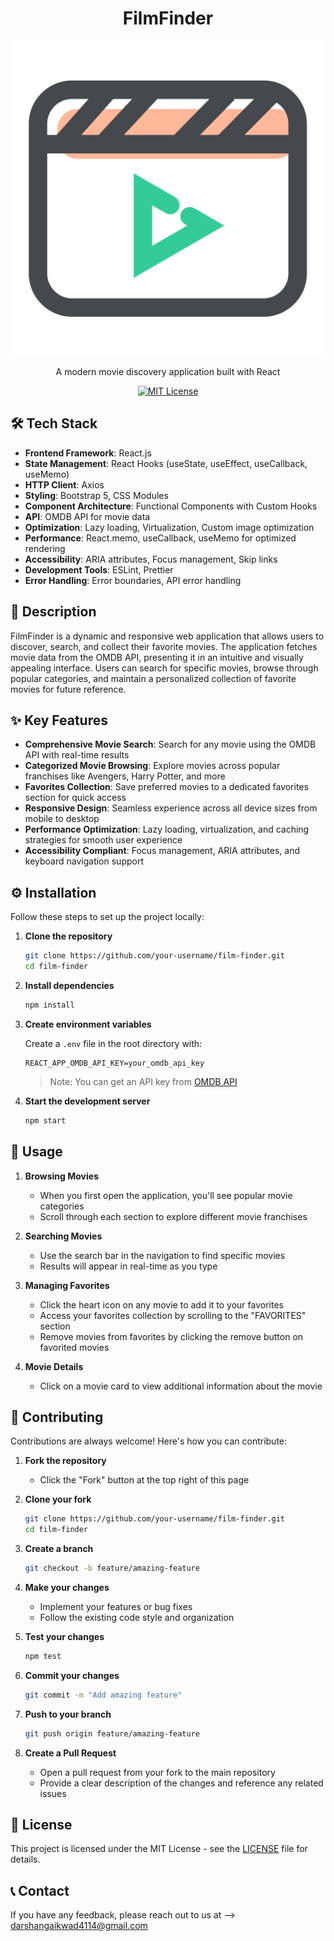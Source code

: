 <div align="center">

# FilmFinder

![FilmFinder Logo](./src/assets/logo.svg)

A modern movie discovery application built with React

[![MIT License](https://img.shields.io/badge/License-MIT-green.svg)](./LICENCE)

</div>

## 🛠️ Tech Stack

- **Frontend Framework**: React.js
- **State Management**: React Hooks (useState, useEffect, useCallback, useMemo)
- **HTTP Client**: Axios
- **Styling**: Bootstrap 5, CSS Modules
- **Component Architecture**: Functional Components with Custom Hooks
- **API**: OMDB API for movie data
- **Optimization**: Lazy loading, Virtualization, Custom image optimization
- **Performance**: React.memo, useCallback, useMemo for optimized rendering
- **Accessibility**: ARIA attributes, Focus management, Skip links
- **Development Tools**: ESLint, Prettier
- **Error Handling**: Error boundaries, API error handling

## 📖 Description

FilmFinder is a dynamic and responsive web application that allows users to discover, search, and collect their favorite movies. The application fetches movie data from the OMDB API, presenting it in an intuitive and visually appealing interface. Users can search for specific movies, browse through popular categories, and maintain a personalized collection of favorite movies for future reference.

## ✨ Key Features

- **Comprehensive Movie Search**: Search for any movie using the OMDB API with real-time results
- **Categorized Movie Browsing**: Explore movies across popular franchises like Avengers, Harry Potter, and more
- **Favorites Collection**: Save preferred movies to a dedicated favorites section for quick access
- **Responsive Design**: Seamless experience across all device sizes from mobile to desktop
- **Performance Optimization**: Lazy loading, virtualization, and caching strategies for smooth user experience
- **Accessibility Compliant**: Focus management, ARIA attributes, and keyboard navigation support

## ⚙️ Installation

Follow these steps to set up the project locally:

1. **Clone the repository**
   ```bash
   git clone https://github.com/your-username/film-finder.git
   cd film-finder
   ```

2. **Install dependencies**
   ```bash
   npm install
   ```

3. **Create environment variables**
   
   Create a `.env` file in the root directory with:
   ```
   REACT_APP_OMDB_API_KEY=your_omdb_api_key
   ```
   
   > Note: You can get an API key from [OMDB API](https://www.omdbapi.com/apikey.aspx)

4. **Start the development server**
   ```bash
   npm start
   ```

## 🚀 Usage

1. **Browsing Movies**
   - When you first open the application, you'll see popular movie categories
   - Scroll through each section to explore different movie franchises

2. **Searching Movies**
   - Use the search bar in the navigation to find specific movies
   - Results will appear in real-time as you type

3. **Managing Favorites**
   - Click the heart icon on any movie to add it to your favorites
   - Access your favorites collection by scrolling to the "FAVORITES" section
   - Remove movies from favorites by clicking the remove button on favorited movies

4. **Movie Details**
   - Click on a movie card to view additional information about the movie

## 🤝 Contributing

Contributions are always welcome! Here's how you can contribute:

1. **Fork the repository**
   - Click the "Fork" button at the top right of this page

2. **Clone your fork**
   ```bash
   git clone https://github.com/your-username/film-finder.git
   cd film-finder
   ```

3. **Create a branch**
   ```bash
   git checkout -b feature/amazing-feature
   ```

4. **Make your changes**
   - Implement your features or bug fixes
   - Follow the existing code style and organization

5. **Test your changes**
   ```bash
   npm test
   ```

6. **Commit your changes**
   ```bash
   git commit -m "Add amazing feature"
   ```

7. **Push to your branch**
   ```bash
   git push origin feature/amazing-feature
   ```

8. **Create a Pull Request**
   - Open a pull request from your fork to the main repository
   - Provide a clear description of the changes and reference any related issues

## 📄 License

This project is licensed under the MIT License - see the [LICENSE](./LICENCE) file for details.

## 📞 Contact

If you have any feedback, please reach out to us at --> darshangaikwad4114@gmail.com
